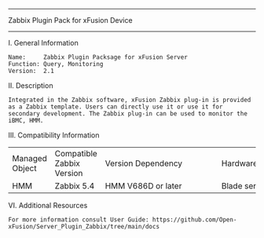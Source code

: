 ****************************************************************************
Zabbix Plugin Pack for xFusion Device
****************************************************************************

I. General Information

    Name:     Zabbix Plugin Packsage for xFusion Server
    Function: Query, Monitoring
    Version:  2.1

	
II. Description

    Integrated in the Zabbix software, xFusion Zabbix plug-in is provided as a Zabbix template. Users can directly use it or use it for secondary development. The Zabbix plug-in can be used to monitor the iBMC, HMM.

	
III. Compatibility Information


<table>
   <tr>
      <td>Managed  Object</td>
      <td>Compatible  Zabbix Version</td>
      <td><span style="white-space:nowrap;">Version  Dependency&emsp;&emsp;&emsp;&emsp;</span></td>
      <td><span style="white-space:nowrap;">Hardware  Compatibility&emsp;&emsp;&emsp;</span></td>
      <td><span style="white-space:nowrap;">Interface  Protocol&emsp;&emsp;&emsp;&emsp;</span></td>
   </tr>
   <tr>
      <td>HMM</td>
      <td>Zabbix 5.4</td>
      <td>HMM V686D or later</td>
      <td>Blade server: E9000</td>
      <td>SNMP v2c</td>
   </tr>
</table>


	
VI. Additional Resources

    For more information consult User Guide: https://github.com/Open-xFusion/Server_Plugin_Zabbix/tree/main/docs